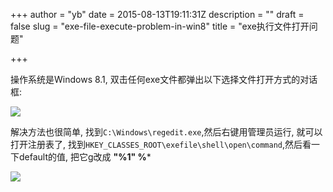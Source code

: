 +++
author = "yb"
date = 2015-08-13T19:11:31Z
description = ""
draft = false
slug = "exe-file-execute-problem-in-win8"
title = "exe执行文件打开问题"

+++


操作系统是Windows 8.1, 双击任何exe文件都弹出以下选择文件打开方式的对话框:

![](/content/images/2015/08/open_exe.PNG)

解决方法也很简单, 找到`C:\Windows\regedit.exe`,然后右键用管理员运行, 就可以打开注册表了, 找到`HKEY_CLASSES_ROOT\exefile\shell\open\command`,然后看一下default的值, 把它g改成 **"%1" %***

![](/content/images/2015/08/exefile-problem.PNG)

